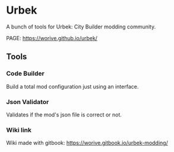 # Urbek
A bunch of tools for Urbek: City Builder modding community.

PAGE: https://worive.github.io/urbek/

## Tools
### Code Builder
Build a total mod configuration just using an interface.

### Json Validator
Validates if the mod's json file is correct or not.

### Wiki link
Wiki made with gitbook: https://worive.gitbook.io/urbek-modding/
